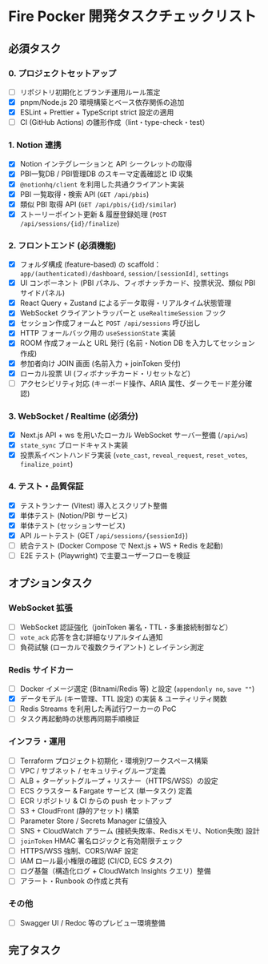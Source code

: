 # Fire Pocker 開発タスクチェックリスト

## 必須タスク

### 0. プロジェクトセットアップ
- [ ] リポジトリ初期化とブランチ運用ルール策定
- [x] pnpm/Node.js 20 環境構築とベース依存関係の追加
- [x] ESLint + Prettier + TypeScript strict 設定の適用
- [ ] CI (GitHub Actions) の雛形作成（lint・type-check・test）

### 1. Notion 連携
- [x] Notion インテグレーションと API シークレットの取得
- [x] PBI一覧DB / PBI管理DB のスキーマ定義確認と ID 収集
- [x] `@notionhq/client` を利用した共通クライアント実装
- [x] PBI 一覧取得・検索 API (`GET /api/pbis`)
- [x] 類似 PBI 取得 API (`GET /api/pbis/{id}/similar`)
- [x] ストーリーポイント更新 & 履歴登録処理 (`POST /api/sessions/{id}/finalize`)

### 2. フロントエンド (必須機能)
- [x] フォルダ構成 (feature-based) の scaffold：`app/(authenticated)/dashboard`, `session/[sessionId]`, `settings`
- [x] UI コンポーネント (PBI パネル、フィボナッチカード、投票状況、類似 PBI サイドパネル)
- [x] React Query + Zustand によるデータ取得・リアルタイム状態管理
- [x] WebSocket クライアントラッパーと `useRealtimeSession` フック
- [x] セッション作成フォームと `POST /api/sessions` 呼び出し
- [x] HTTP フォールバック用の `useSessionState` 実装
- [x] ROOM 作成フォームと URL 発行 (名前・Notion DB を入力してセッション作成)
- [x] 参加者向け JOIN 画面 (名前入力 + joinToken 受付)
- [x] ローカル投票 UI (フィボナッチカード・リセットなど)
- [ ] アクセシビリティ対応 (キーボード操作、ARIA 属性、ダークモード差分確認)

### 3. WebSocket / Realtime (必須分)
- [x] Next.js API + ws を用いたローカル WebSocket サーバー整備 (`/api/ws`)
- [x] `state_sync` ブロードキャスト実装
- [x] 投票系イベントハンドラ実装 (`vote_cast`, `reveal_request`, `reset_votes`, `finalize_point`)

### 4. テスト・品質保証
- [x] テストランナー (Vitest) 導入とスクリプト整備
- [x] 単体テスト (Notion/PBI サービス)
- [x] 単体テスト (セッションサービス)
- [x] API ルートテスト (GET `/api/sessions/{sessionId}`)
- [ ] 統合テスト (Docker Compose で Next.js + WS + Redis を起動)
- [ ] E2E テスト (Playwright) で主要ユーザーフローを検証

## オプションタスク

### WebSocket 拡張
- [ ] WebSocket 認証強化（joinToken 署名・TTL・多重接続制御など）
- [ ] `vote_ack` 応答を含む詳細なリアルタイム通知
- [ ] 負荷試験 (ローカルで複数クライアント) とレイテンシ測定

### Redis サイドカー
- [ ] Docker イメージ選定 (Bitnami/Redis 等) と設定 (`appendonly no`, `save ""`)
- [x] データモデル (キー管理、TTL 設定) の実装 & ユーティリティ関数
- [ ] Redis Streams を利用した再試行ワーカーの PoC
- [ ] タスク再起動時の状態再同期手順検証

### インフラ・運用
- [ ] Terraform プロジェクト初期化・環境別ワークスペース構築
- [ ] VPC / サブネット / セキュリティグループ定義
- [ ] ALB + ターゲットグループ + リスナー（HTTPS/WSS）の設定
- [ ] ECS クラスター & Fargate サービス (単一タスク) 定義
- [ ] ECR リポジトリ & CI からの push セットアップ
- [ ] S3 + CloudFront (静的アセット) 構築
- [ ] Parameter Store / Secrets Manager に値投入
- [ ] SNS + CloudWatch アラーム (接続失敗率、Redisメモリ、Notion失敗) 設計
- [ ] `joinToken` HMAC 署名ロジックと有効期限チェック
- [ ] HTTPS/WSS 強制、CORS/WAF 設定
- [ ] IAM ロール最小権限の確認 (CI/CD, ECS タスク)
- [ ] ログ基盤（構造化ログ + CloudWatch Insights クエリ）整備
- [ ] アラート・Runbook の作成と共有

### その他
- [ ] Swagger UI / Redoc 等のプレビュー環境整備

## 完了タスク
